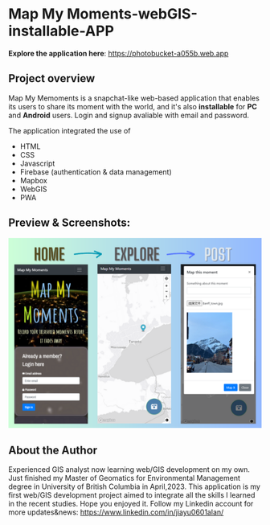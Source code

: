 # Map My Moments-webGIS-installable-APP
**Explore the application here**: https://photobucket-a055b.web.app

## Project overview
Map My Memoments is a snapchat-like web-based application that enables its users to share its moment with the world, and it's also **installable** for **PC** and **Android** users. 
Login and signup avaliable with email and password.

The application integrated the use of 
- HTML
- CSS 
- Javascript
- Firebase (authentication & data management)
- Mapbox
- WebGIS
- PWA

## Preview & Screenshots:

![Screenshot of the homepage of the Map My Moments](https://github.com/Alanrocks/MapMyMoments-webGIS-application/blob/main/preview.png)

## About the Author
Experienced GIS analyst now learning web/GIS development on my own. Just finished my Master of Geomatics for Environmental Management degree in University of British Columbia in April,2023. This application is my first web/GIS development project aimed to integrate all the skills I learned in the recent studies. Hope you enjoyed it.
Follow my Linkedin account for more updates&news: https://www.linkedin.com/in/jiayu0601alan/

